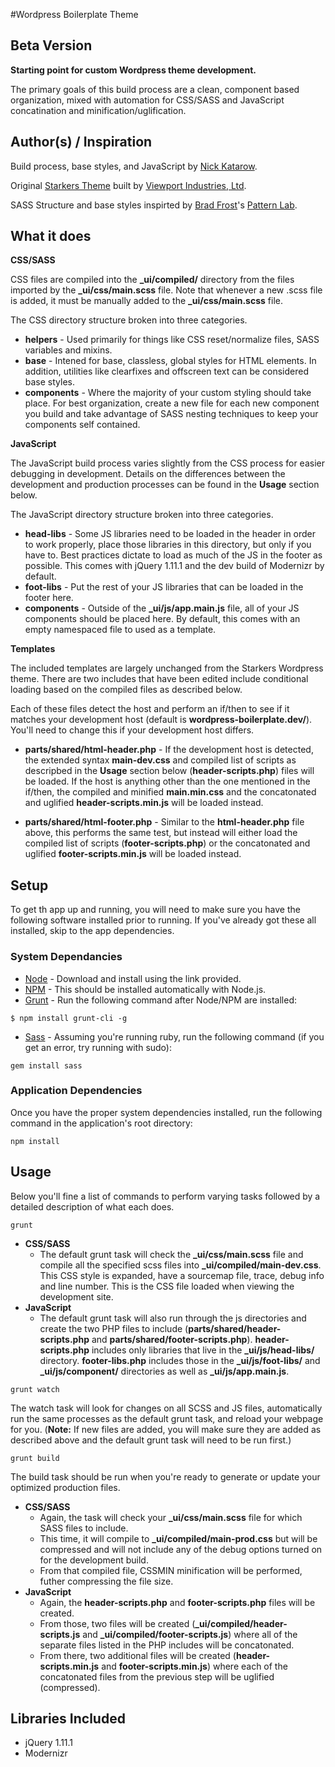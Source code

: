 #Wordpress Boilerplate Theme
## Beta Version

**Starting point for custom Wordpress theme development.**

The primary goals of this build process are a clean, component based organization, mixed with automation for CSS/SASS and JavaScript concatination and minification/uglification. 

## Author(s) / Inspiration
Build process, base styles, and JavaScript by [Nick Katarow](http://github.com/nkatarow).

Original [Starkers Theme](https://github.com/viewportindustries/starkers) built by [Viewport Industries, Ltd](http://http://viewportindustries.com/).

SASS Structure and base styles inspirted by [Brad Frost](http://bradfrostweb.com/)'s [Pattern Lab](http://demo.patternlab.io/).

## What it does

**CSS/SASS**

CSS files are compiled into the **_ui/compiled/** directory from the files imported by the **_ui/css/main.scss** file. Note that whenever a new .scss file is added, it must be manually added to the **_ui/css/main.scss** file.

The CSS directory structure broken into three categories.

* **helpers** - Used primarily for things like CSS reset/normalize files, SASS variables and mixins.
* **base** - Intened for base, classless, global styles for HTML elements. In addition, utilities like clearfixes and offscreen text can be considered base styles. 
* **components** - Where the majority of your custom styling should take place. For best organization, create a new file for each new component you build and take advantage of SASS nesting techniques to keep your components self contained.

**JavaScript**

The JavaScript build process varies slightly from the CSS process for easier debugging in development. Details on the differences between the development and production processes can be found in the **Usage** section below.

The JavaScript directory structure broken into three categories.

* **head-libs** - Some JS libraries need to be loaded in the header in order to work properly, place those libraries in this directory, but only if you have to. Best practices dictate to load as much of the JS in the footer as possible. This comes with jQuery 1.11.1 and the dev build of Modernizr by default.
* **foot-libs** - Put the rest of your JS libraries that can be loaded in the footer here.
* **components** - Outside of the **_ui/js/app.main.js** file, all of your JS components should be placed here. By default, this comes with an empty namespaced file to used as a template.

**Templates**

The included templates are largely unchanged from the Starkers Wordpress theme. There are two includes that have been edited include conditional loading based on the compiled files as described below.

Each of these files detect the host and perform an if/then to see if it matches your development host (default is **wordpress-boilerplate.dev/**). You'll need to change this if your development host differs. 

* **parts/shared/html-header.php** - If the development host is detected, the extended syntax **main-dev.css** and compiled list of scripts as descripbed in the **Usage** section below (**header-scripts.php**) files will be loaded. If the host is anything other than the one mentioned in the if/then, the compiled and minified **main.min.css** and the concatonated and uglified **header-scripts.min.js** will be loaded instead.

* **parts/shared/html-footer.php** - Similar to the **html-header.php** file above, this performs the same test, but instead will either load the compiled list of scripts (**footer-scripts.php**) or the concatonated and uglified **footer-scripts.min.js** will be loaded instead.

## Setup
To get th app up and running, you will need to make sure you have the following software installed prior to running. If you've already got these all installed, skip to the app dependencies.

### System Dependancies
* [Node](http://nodejs.org/) - Download and install using the link provided.
* [NPM](https://npmjs.org/) - This should be installed automatically with Node.js.
* [Grunt](http://gruntjs.com/getting-started) - Run the following command after Node/NPM are installed:

```
$ npm install grunt-cli -g
```
 
* [Sass](http://sass-lang.com/) - Assuming you're running ruby, run the following command (if you get an error, try running with sudo):

```
gem install sass
```

### Application Dependencies
Once you have the proper system dependencies installed, run the following command in the application's root directory:

```
npm install
```

## Usage
Below you'll fine a list of commands to perform varying tasks followed by a detailed description of what each does.

```
grunt
```
* **CSS/SASS**
	* The default grunt task will check the **_ui/css/main.scss** file and compile all the specified scss files into **_ui/compiled/main-dev.css**. This CSS style is expanded, have a sourcemap file, trace, debug info and line number. This is the CSS file loaded when viewing the development site.
* **JavaScript**
	* The default grunt task will also run through the js directories and create the two PHP files to include (**parts/shared/header-scripts.php** and **parts/shared/footer-scripts.php**). **header-scripts.php** includes only libraries that live in the **_ui/js/head-libs/** directory. **footer-libs.php** includes those in the **_ui/js/foot-libs/** and **_ui/js/component/** directories as well as **_ui/js/app.main.js**.

```
grunt watch
```
The watch task will look for changes on all SCSS and JS files, automatically run the same processes as the default grunt task, and reload your webpage for you. (**Note:** If new files are added, you will make sure they are added as described above and the default grunt task will need to be run first.)

```
grunt build
``` 
The build task should be run when you're ready to generate or update your optimized production files.

* **CSS/SASS**
	* Again, the task will check your **_ui/css/main.scss** file for which SASS files to include. 
	* This time, it will compile to **_ui/compiled/main-prod.css** but will be compressed and will not include any of the debug options turned on for the development build. 
	* From that compiled file, CSSMIN minification will be performed, futher compressing the file size.
* **JavaScript** 
	* Again, the **header-scripts.php** and **footer-scripts.php** files will be created. 
	* From those, two files will be created (**_ui/compiled/header-scripts.js** and **_ui/compiled/footer-scripts.js**) where all of the separate files listed in the PHP includes will be concatonated. 
	* From there, two additional files will be created (**header-scripts.min.js** and **footer-scripts.min.js**) where each of the concatonated files from the previous step will be uglified (compressed).

## Libraries Included
* jQuery 1.11.1
* Modernizr


